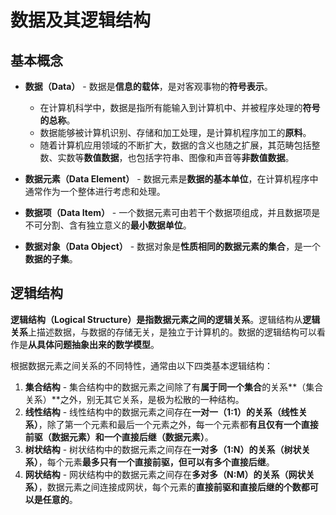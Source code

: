 # 数据及其逻辑结构

## 基本概念

- **数据（Data）** - 数据是**信息的载体**，是对客观事物的**符号表示**。
  - 在计算机科学中，数据是指所有能输入到计算机中、并被程序处理的**符号的总称**。
  - 数据能够被计算机识别、存储和加工处理，是计算机程序加工的**原料**。
  - 随着计算机应用领域的不断扩大，数据的含义也随之扩展，其范畴包括整数、实数等**数值数据**，也包括字符串、图像和声音等**非数值数据**。

- **数据元素（Data Element）** - 数据元素是**数据的基本单位**，在计算机程序中通常作为一个整体进行考虑和处理。
- **数据项（Data Item）** - 一个数据元素可由若干个数据项组成，并且数据项是不可分割、含有独立意义的**最小数据单位**。
- **数据对象（Data Object）** - 数据对象是**性质相同的数据元素的集合**，是一个**数据的子集**。

## 逻辑结构

**逻辑结构（Logical Structure）**是指**数据元素之间的逻辑关系**。逻辑结构从**逻辑关系**上描述数据，与数据的存储无关，是独立于计算机的。数据的逻辑结构可以看作是**从具体问题抽象出来的数学模型**。

根据数据元素之间关系的不同特性，通常由以下四类基本逻辑结构：

1. **集合结构** - 集合结构中的数据元素之间除了有**属于同一个集合**的关系**（集合关系）**之外，别无其它关系，是极为松散的一种结构。
2. **线性结构** - 线性结构中的数据元素之间存在**一对一（1:1）**的关系**（线性关系）**，除了第一个元素和最后一个元素之外，每一个元素都**有且仅有一个直接前驱（数据元素）和一个直接后继（数据元素）**。
3. **树状结构** - 树状结构中的数据元素之间存在**一对多（1:N）**的关系**（树状关系）**，每个元素**最多只有一个直接前驱，但可以有多个直接后继**。
4. **网状结构** - 网状结构中的数据元素之间存在**多对多（N:M）**的关系**（网状关系）**，数据元素之间连接成网状，每个元素的**直接前驱和直接后继的个数都可以是任意的**。